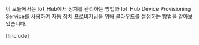 이 모듈에서는 IoT Hub에서 장치를 관리하는 방법과 IoT Hub Device Provisioning Service를 사용하여 자동 장치 프로비저닝을 위해 클라우드를 설정하는 방법을 알아보았습니다.

[!include[](../../../includes/azure-sandbox-cleanup.md)]
